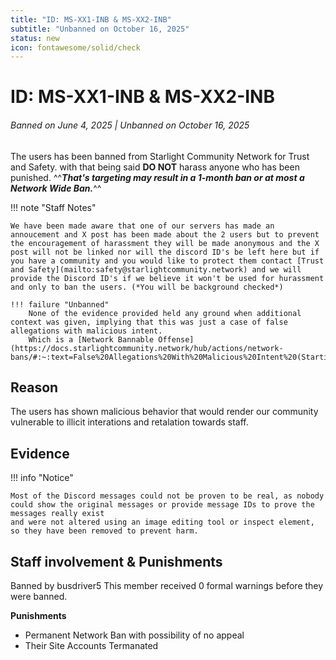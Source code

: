 ```yaml
---
title: "ID: MS-XX1-INB & MS-XX2-INB"
subtitle: "Unbanned on October 16, 2025"
status: new
icon: fontawesome/solid/check
---
```


# ID: MS-XX1-INB & MS-XX2-INB
<h6>Banned on June 4, 2025 | Unbanned on October 16, 2025</h6>

The users has been banned from Starlight Community Network for Trust and Safety. with that being said **DO NOT** harass anyone who has been punished. ^^***That's targeting may result in a 1-month ban or at most a Network Wide Ban.***^^

!!! note "Staff Notes"

    We have been made aware that one of our servers has made an annoucement and X post has been made about the 2 users but to prevent the encouragement of harassment they will be made anonymous and the X post will not be linked nor will the discord ID's be left here but if you have a community and you would like to protect them contact [Trust and Safety](mailto:safety@starlightcommunity.network) and we will provide the Discord ID's if we believe it won't be used for hurassment and only to ban the users. (*You will be background checked*)
    
    !!! failure "Unbanned"
        None of the evidence provided held any ground when additional context was given, implying that this was just a case of false allegations with malicious intent. 
        Which is a [Network Bannable Offense](https://docs.starlightcommunity.network/hub/actions/network-bans/#:~:text=False%20Allegations%20With%20Malicious%20Intent%20(Starting/Aiding))



## Reason
The users has shown malicious behavior that would render our community vulnerable to illicit interations and retalation towards staff. 

## Evidence

!!! info "Notice"
    
    Most of the Discord messages could not be proven to be real, as nobody could show the original messages or provide message IDs to prove the messages really exist
    and were not altered using an image editing tool or inspect element, so they have been removed to prevent harm.


## Staff involvement & Punishments 

Banned by busdriver5 This member received 0 formal warnings before they were banned.

**Punishments**

* Permanent Network Ban with possibility of no appeal
* Their Site Accounts Termanated 
